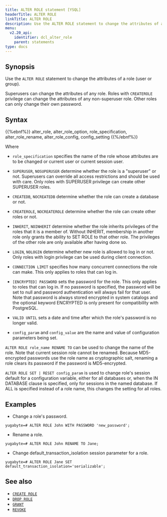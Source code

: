 ```yaml
---
title: ALTER ROLE statement [YSQL]
headerTitle: ALTER ROLE
linkTitle: ALTER ROLE
description: Use the ALTER ROLE statement to change the attributes of a role (user or group).
menu:
  v2.20_api:
    identifier: dcl_alter_role
    parent: statements
type: docs
---
```


## Synopsis

Use the `ALTER ROLE` statement to change the attributes of a role (user or group).

Superusers can change the attributes of any role. Roles with `CREATEROLE` privilege can change the attributes of any non-superuser role.
Other roles can only change their own password.

## Syntax

{{%ebnf%}}
  alter_role,
  alter_role_option,
  role_specification,
  alter_role_rename,
  alter_role_config,
  config_setting
{{%/ebnf%}}

Where

- `role_specification` specifies the name of the role whose attributes are to be changed or current user or current session user.

- `SUPERUSER`, `NOSUPERUSER` determine whether the role is a "superuser" or not. Superusers can override all access restrictions and should be used with care.
Only roles with SUPERUSER privilege can create other SUPERUSER roles.
- `CREATEDB`, `NOCREATEDB` determine whether the role can create a database or not.
- `CREATEROLE`, `NOCREATEROLE` determine whether the role can create other roles or not.
- `INHERIT`, `NOINHERIT` determine whether the role inherits privileges of the roles that it is a member of.
Without INHERIT, membership in another role only grants the ability to SET ROLE to that other role. The privileges of the other role are only available after having done so.
- `LOGIN`, `NOLOGIN` determine whether new role is allowed to log in or not. Only roles with login privilege can be used during client connection.
- `CONNECTION LIMIT` specifies how many concurrent connections the role can make. This only applies to roles that can log in.
- `[ENCRYPTED] PASSWORD` sets the password for the role. This only applies to roles that can log in.
If no password is specified, the password will be set to null and password authentication will always fail for that user.
Note that password is always stored encrypted in system catalogs and the optional keyword ENCRYPTED is only present for compatibility with PostgreSQL.
- `VALID UNTIL` sets a date and time after which the role's password is no longer valid.

- `config_param` and `config_value` are the name and value of configuration parameters being set.

`ALTER ROLE role_name RENAME TO` can be used to change the name of the role. Note that current session role cannot be renamed.
Because MD5-encrypted passwords use the role name as cryptographic salt, renaming a role clears its password if the password is MD5-encrypted.

`ALTER ROLE SET | RESET config_param` is used to change role's session default for a configuration variable, either for all databases or, when the IN DATABASE clause is specified, only for sessions in the named database. If ALL is specified instead of a role name, this changes the setting for all roles.

## Examples

- Change a role's password.

```plpgsql
yugabyte=# ALTER ROLE John WITH PASSWORD 'new_password';
```

- Rename a role.

```plpgsql
yugabyte=# ALTER ROLE John RENAME TO Jane;
```

- Change default_transaction_isolation session parameter for a role.

```plpgsql
yugabyte=# ALTER ROLE Jane SET default_transaction_isolation='serializable';
```

## See also

- [`CREATE ROLE`](../dcl_create_role)
- [`DROP ROLE`](../dcl_drop_role)
- [`GRANT`](../dcl_grant)
- [`REVOKE`](../dcl_revoke)
